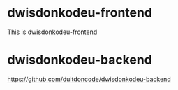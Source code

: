 # dwisdonkodeu-frontend
This is dwisdonkodeu-frontend
# dwisdonkodeu-backend
https://github.com/duitdoncode/dwisdonkodeu-backend
